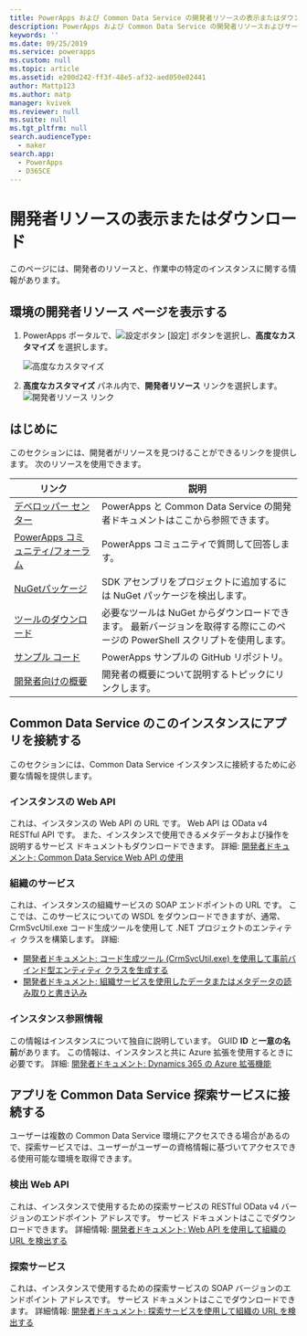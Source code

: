 ```yaml
---
title: PowerApps および Common Data Service の開発者リソースの表示またはダウンロード | MicrosoftDocs
description: PowerApps および Common Data Service の開発者リソースおよびサービス エンドポイント URL を検索する
keywords: ''
ms.date: 09/25/2019
ms.service: powerapps
ms.custom: null
ms.topic: article
ms.assetid: e200d242-ff3f-48e5-af32-aed050e02441
author: Mattp123
ms.author: matp
manager: kvivek
ms.reviewer: null
ms.suite: null
ms.tgt_pltfrm: null
search.audienceType:
  - maker
search.app:
  - PowerApps
  - D365CE
---
```


# <a name="view-or-download-developer-resources"></a>開発者リソースの表示またはダウンロード

このページには、開発者のリソースと、作業中の特定のインスタンスに関する情報があります。 

## <a name="view-the-developer-resources-page-for-your-environment"></a>環境の開発者リソース ページを表示する

1. PowerApps ポータルで、![設定ボタン](../../administrator/media/settings-button-nav-bar.png) [設定] ボタンを選択し、**高度なカスタマイズ** を選択します。

    ![高度なカスタマイズ](media/advanced-customizations-menu.png)

1. **高度なカスタマイズ** パネル内で、**開発者リソース** リンクを選択します。<br />![開発者リソース リンク](media/developer-resources-link.png)

## <a name="getting-started"></a>はじめに 

このセクションには、開発者がリソースを見つけることができるリンクを提供します。 次のリソースを使用できます。


|リンク |説明|
|---------|---------|
|[デベロッパー センター](https://go.microsoft.com/fwlink/?LinkId=551006)|PowerApps と Common Data Service の開発者ドキュメントはここから参照できます。|
|[PowerApps コミュニティ/フォーラム](https://powerusers.microsoft.com/t5/PowerApps-Community/ct-p/PowerApps1)|PowerApps コミュニティで質問して回答します。|
|[NuGetパッケージ](https://www.nuget.org/profiles/crmsdk)|SDK アセンブリをプロジェクトに追加するには NuGet パッケージを検出します。|
|[ツールのダウンロード](/powerapps/developer/common-data-service/download-tools-nuget)|必要なツールは NuGet からダウンロードできます。 最新バージョンを取得する際にこのページの PowerShell スクリプトを使用します。|
|[サンプル コード](https://go.microsoft.com/fwlink/?LinkId=553007)|PowerApps サンプルの GitHub リポジトリ。|
|[開発者向けの概要](https://go.microsoft.com/fwlink/?LinkId=550995)|開発者の概要について説明するトピックにリンクします。|

## <a name="connect-your-apps-to-this-instance-of-common-data-service"></a>Common Data Service のこのインスタンスにアプリを接続する

このセクションには、Common Data Service インスタンスに接続するために必要な情報を提供します。

### <a name="instance-web-api"></a>インスタンスの Web API

これは、インスタンスの Web API の URL です。 Web API は OData v4 RESTful API です。 また、インスタンスで使用できるメタデータおよび操作を説明するサービス ドキュメントもダウンロードできます。 詳細: [開発者ドキュメント: Common Data Service Web API の使用](/powerapps/developer/common-data-service/webapi/overview)

### <a name="organization-service"></a>組織のサービス

これは、インスタンスの組織サービスの SOAP エンドポイントの URL です。
ここでは、このサービスについての WSDL をダウンロードできますが、通常、CrmSvcUtil.exe コード生成ツールを使用して .NET プロジェクトのエンティティ クラスを構築します。 詳細: 
- [開発者ドキュメント: コード生成ツール (CrmSvcUtil.exe) を使用して事前バインド型エンティティ クラスを生成する](/powerapps/developer/common-data-service/org-service/generate-early-bound-classes)
- [開発者ドキュメント: 組織サービスを使用したデータまたはメタデータの読み取りと書き込み](/powerapps/developer/common-data-service/org-service/overview)

### <a name="instance-reference-information"></a>インスタンス参照情報

この情報はインスタンスについて独自に説明しています。 GUID **ID** と**一意の名前**があります。
この情報は、インスタンスと共に Azure 拡張を使用するときに必要です。
詳細: [開発者ドキュメント: Dynamics 365 の Azure 拡張機能](/dynamics365/customer-engagement/developer/azure-extensions)

## <a name="connect-your-apps-to-the-common-data-service-discovery-service"></a>アプリを Common Data Service 探索サービスに接続する

ユーザーは複数の Common Data Service 環境にアクセスできる場合があるので、探索サービスでは、ユーザーがユーザーの資格情報に基づいてアクセスできる使用可能な環境を取得できます。

### <a name="discovery-web-api"></a>検出 Web API

これは、インスタンスで使用するための探索サービスの RESTful OData v4 バージョンのエンドポイント アドレスです。 サービス ドキュメントはここでダウンロードできます。
詳細情報: [開発者ドキュメント: Web API を使用して組織の URL を検出する](/powerapps/developer/common-data-service/webapi/discover-url-organization-web-api)


### <a name="discovery-service"></a>探索サービス

これは、インスタンスで使用するための探索サービスの SOAP バージョンのエンドポイント アドレスです。 サービス ドキュメントはここでダウンロードできます。
詳細情報: [開発者ドキュメント: 探索サービスを使用して組織の URL を検出する](/dynamics365/customer-engagement/developer/org-service/discover-url-organization-organization-service)
  
